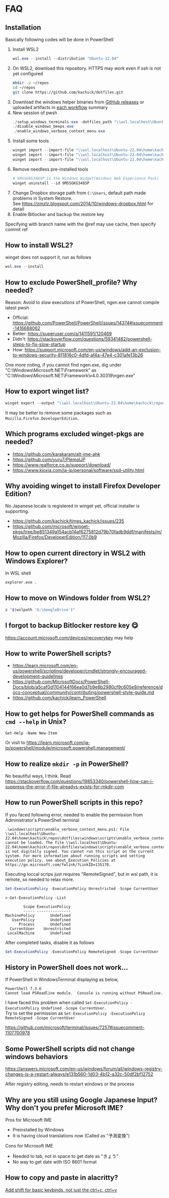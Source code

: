 # FAQ

## Installation

Basically following codes will be done in PowerShell

1. Install WSL2
   ```powershell
   wsl.exe --install --distribution "Ubuntu-22.04"
   ```
1. On WSL2, download this repository. HTTPS may work even if ssh is not yet configured
   ```bash
   mkdir -p ~/repos
   cd ~/repos
   git clone https://github.com/kachick/dotfiles.git
   ```
1. Download the windows helper binaries from [GitHub releases](https://github.com/kachick/dotfiles/releases) or uploaded artifacts in [each workflow](https://github.com/kachick/dotfiles/actions/workflows/release.yml) summary
1. New session of pwsh
   ```powershell
   ./setup_windows_terminals.exe -dotfiles_path "\\wsl.localhost\Ubuntu-22.04\home\kachick\repos\dotfiles" -pwsh_profile_path "$PROFILE"
   ./disable_windows_beeps.exe
   ./enable_windows_verbose_context_menu.exe
   ```
1. Install some tools
   ```powershell
   winget import --import-file "\\wsl.localhost\Ubuntu-22.04\home\kachick\repos\dotfiles\windows\config\winget-pkgs-basic.json"
   winget import --import-file "\\wsl.localhost\Ubuntu-22.04\home\kachick\repos\dotfiles\windows\config\winget-pkgs-dev.json"
   winget import --import-file "\\wsl.localhost\Ubuntu-22.04\home\kachick\repos\dotfiles\windows\config\winget-pkgs-storage.json"
   ```
1. Remove needless pre-installed tools
   ```powershell
   # 9MSSGKG348SP is the Windows Widget(Windows Web Experience Pack)
   winget uninstall --id 9MSSGKG348SP
   ```
1. Change Dropbox storage path from `C:\Users`, default path made problems in System Restore.
   \
   See https://zmzlz.blogspot.com/2014/10/windows-dropbox.html for detail
1. Enable Bitlocker and backup the restore key

Specifying with branch name with the @ref may use cache, then specify commit ref

## How to install WSL2?

winget does not support it, run as follows

```powershell
wsl.exe --install
```

## How to exclude PowerShell_profile? Why needed?

Reason: Avoid to slow executions of PowerShell, ngen.exe cannot compile latest pwsh

- Official: https://github.com/PowerShell/PowerShell/issues/14374#issuecomment-1416688062
- Better: https://superuser.com/a/1411591/120469
- Didn't: https://stackoverflow.com/questions/59341482/powershell-steps-to-fix-slow-startup
- How: https://support.microsoft.com/en-us/windows/add-an-exclusion-to-windows-security-811816c0-4dfd-af4a-47e4-c301afe13b26

One more noting, if you cannot find ngen.exe, dig under "C:\Windows\Microsoft.NET\Framework" as "C:\Windows\Microsoft.NET\Framework\v4.0.30319\ngen.exe"

## How to export winget list?

```powershell
winget export --output "\\wsl.localhost\Ubuntu-22.04\home\kachick\repos\dotfiles\windows\config\winget-pkgs-$(Get-Date -UFormat '%F')-raw.json"
```

It may be better to remove some packages such as `Mozilla.Firefox.DeveloperEdition`.

## Which programs excluded winget-pkgs are needed?

- https://github.com/karakaram/alt-ime-ahk
- https://github.com/yuru7/PlemolJP
- https://www.realforce.co.jp/support/download/
- https://www.kioxia.com/ja-jp/personal/software/ssd-utility.html

## Why avoiding winget to install Firefox Developer Edition?

No Japanese locale is registered in winget yet, official installer is supporting.

- https://github.com/kachick/times_kachick/issues/235
- https://github.com/microsoft/winget-pkgs/tree/be851349a154acb14af6275812d79b70fadb9ddf/manifests/m/Mozilla/Firefox/DeveloperEdition/117.0b9

## How to open current directory in WSL2 with Windows Explorer?

In WSL shell

```bash
explorer.exe .
```

## How to move on Windows folder from WSL2?

```bash
z "$(wslpath 'G:\GoogleDrive')"
```

## I forgot to backup Bitlocker restore key 😋

https://account.microsoft.com/devices/recoverykey may help

## How to write PowerShell scripts?

- https://learn.microsoft.com/en-us/powershell/scripting/developer/cmdlet/strongly-encouraged-development-guidelines
- https://github.com/MicrosoftDocs/PowerShell-Docs/blob/a5caf0d1104144f66ea0d7b9e8b2980cf9c605e9/reference/docs-conceptual/community/contributing/powershell-style-guide.md
- https://github.com/kachick/learn_PowerShell

## How to get helps for PowerShell commands as `cmd --help` in Unix?

`Get-Help -Name New-Item`

Or visit to <https://learn.microsoft.com/ja-jp/powershell/module/microsoft.powershell.management/>

## How to realize `mkdir -p` in PowerShell?

No beautiful ways, I think. Read <https://stackoverflow.com/questions/19853340/powershell-how-can-i-suppress-the-error-if-file-alreadys-exists-for-mkdir-com>

## How to run PowerShell scripts in this repo?

If you faced following error, needed to enable the permission from Administrator's PowerShell terminal

```plaintext
.\windows\scripts\enable_verbose_context_menu.ps1: File \\wsl.localhost\Ubuntu-22.04\home\kachick\repos\dotfiles\windows\scripts\enable_verbose_context_menu.ps1 cannot be loaded. The file \\wsl.localhost\Ubuntu-22.04\home\kachick\repos\dotfiles\windows\scripts\enable_verbose_context_menu.ps1 is not digitally signed. You cannot run this script on the current system. For more information about running scripts and setting execution policy, see about_Execution_Policies at https://go.microsoft.com/fwlink/?LinkID=135170.
```

Executing loccal scrips just requires "RemoteSigned", but in wsl path, it is remote, so needed to relax more.

```powershell
Set-ExecutionPolicy -ExecutionPolicy Unrestricted -Scope CurrentUser
```

```console
> Get-ExecutionPolicy -List

        Scope ExecutionPolicy
        ----- ---------------
MachinePolicy       Undefined
   UserPolicy       Undefined
      Process       Undefined
  CurrentUser    Unrestricted
 LocalMachine       Undefined
```

After completed tasks, disable it as follows

```powershell
Set-ExecutionPolicy -ExecutionPolicy RemoteSigned -Scope CurrentUser
```

## History in PowerShell does not work...

If PowerShell in WindowsTerminal displaying as below,

```plaintext
PowerShell 7.3.6
Cannot load PSReadline module.  Console is running without PSReadline.
```

I have faced this problem when called `Set-ExecutionPolicy -ExecutionPolicy Undefined -Scope CurrentUser`.\
Try to set the permission as `Set-ExecutionPolicy -ExecutionPolicy RemoteSigned -Scope CurrentUser`

https://github.com/microsoft/terminal/issues/7257#issuecomment-1107700978

## Some PowerShell scripts did not change windows behaviors

https://answers.microsoft.com/en-us/windows/forum/all/windows-registry-changes-is-a-restart-always/e131b560-1d03-4b12-a32c-50df2bf12752

After registry editing, needs to restart windows or the process

## Why are you still using Google Japanese Input? Why don't you prefer Microsoft IME?

Pros for Microsoft IME

- Preinstalled by Windows
- It is having cloud translations now (Called as "予測変換")

Cons for Microsoft IME

- Needed to tab, not in space to get date as "きょう"
- No way to get date with ISO 8601 format

## How to copy and paste in alacritty?

[Add shift for basic keybinds, not just the ctrl+c, ctrl+v](https://github.com/alacritty/alacritty/issues/2383)
